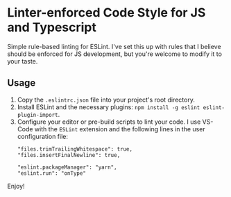 # Linter-enforced Code Style for JS and Typescript

Simple rule-based linting for ESLint. I've set this up with rules that I believe should be enforced for JS development, but you're welcome to modify it to your taste.

## Usage

1. Copy the ```.eslintrc.json``` file into your project's root directory.
2. Install ESLint and the necessary plugins: ```npm install -g eslint eslint-plugin-import```.
3. Configure your editor or pre-build scripts to lint your code.
    I use VS-Code with the ```ESLint``` extension and the following lines in the user configuration file:
    ```
    "files.trimTrailingWhitespace": true,
    "files.insertFinalNewline": true,

    "eslint.packageManager": "yarn",
    "eslint.run": "onType"
    ```

Enjoy!
